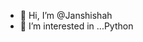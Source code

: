 - 👋 Hi, I’m @Janshishah
- 👀 I’m interested in ...Python


<!---
Janshishah/Janshishah is a ✨ special ✨ repository because its `README.md` (this file) appears on your GitHub profile.
You can click the Preview link to take a look at your changes.
--->
